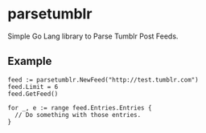 parsetumblr
============

Simple Go Lang library to Parse Tumblr Post Feeds.


Example
----------
```
feed := parsetumblr.NewFeed("http://test.tumblr.com")
feed.Limit = 6
feed.GetFeed()

for _, e := range feed.Entries.Entries {
  // Do something with those entries.
}
```

